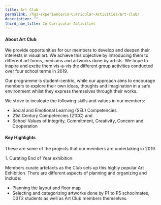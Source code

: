 ```yaml
---
title: Art Club
permalink: /hgs-experience/Co-Curricular-Activities/art-club/
description: ""
third_nav_title: Co Curricular Activities
---
```

#### About Art Club
We provide opportunities for our members to develop and deepen their interests in visual art. We achieve this objective by introducing them to different art forms, mediums and artworks done by artists. We hope to inspire and excite them vis-a-vis the different group activities conducted over four school terms in 2019. 

Our programme is student-centric, while our approach aims to encourage members to explore their own ideas, thoughts and imagination in a safe environment whilst they express themselves through their works. 

We strive to inculcate the following skills and values in our members:
* Social and Emotional Learning (SEL) Competencies
* 21st Century Competencies (21CC) and 
* School Values of Integrity, Commitment, Creativity, Concern and Cooperation

#### Key Highlights
These are some of the projects that our members are undertaking in 2019.

1\.	Curating End of Year exhibition

Members curate artefacts as the Club sets up this highly popular Art Exhibition. There are different aspects of planning and organizing and include: 
* Planning the layout and floor map  
* Selecting and categorizing artworks done by P1 to P5 schoolmates, D3T2 students as well as Art Club members themselves. 